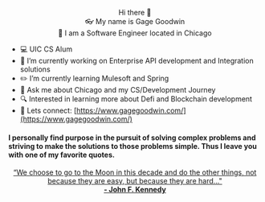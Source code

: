 <p align="center">
    Hi there 👋
    <br />
    👓 My name is Gage Goodwin
    <br />
    🔨 I am a Software Engineer located in Chicago
</p>

- :computer: UIC CS Alum
- :wrench: I’m currently working on Enterprise API development and Integration solutions
- :pencil2: I’m currently learning Mulesoft and Spring
- 💬 Ask me about Chicago and my CS/Development Journey
- :mag: Interested in learning more about Defi and Blockchain development
- :wave: Lets connect: [https://www.gagegoodwin.com/](https://www.gagegoodwin.com/)
#### I personally find purpose in the pursuit of solving complex problems and striving to make the solutions to those problems simple. Thus I leave you with one of my favorite quotes.

<p align="center">
    <a href="https://www.youtube.com/watch?v=g25G1M4EXrQ&t=21s">
        “We choose to go to the Moon in this decade and do the other things, not because they are easy, but because they are hard..."<br />
        <b> - John F. Kennedy</b>
    </a>
</p>
   

